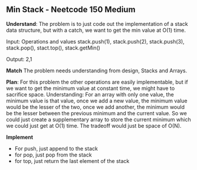 ## Min Stack - Neetcode 150 Medium
**Understand**:
The problem is to just code out the implementation of a stack data structure, but with a catch, we want to get the min value at O(1) time.

Input: Operations and values
stack.push(1), stack.push(2), stack.push(3), stack.pop(), stact.top(), stack.getMin()

Output: 2,1

**Match**
The problem needs understanding from design, Stacks and Arrays.

**Plan**:
For this problem the other operations are easily implementable, but if we want to get the minimum value at constant time, we might have to sacrifice space.
Understanding: For an array with only one value, the minimum value is that value, once we add a new value, the minimum value would be the lesser of the two, once we add another, the minimum would be the lesser between the previous minimum and the current value. So we could just create a supplementary array to store the current minimum which we could just get at O(1) time. The tradeoff would just be space of O(N).

**Implement**
- For push, just append to the stack
- for pop, just pop from the stack
- for top, just return the last element of the stack